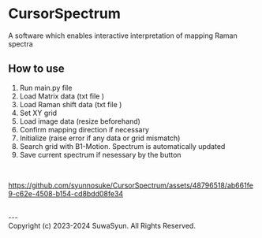 # CursorSpectrum

A software which enables interactive interpretation of mapping Raman spectra
## How to use
1. Run main.py file
2. Load Matrix data (txt file )
3. Load Raman shift data (txt file )
4. Set XY grid
5. Load image data (resize beforehand)
6. Confirm mapping direction if necessary
7. Initialize (raise error if any data or grid mismatch)
8. Search grid with B1-Motion. Spectrum is automatically updated
9. Save current spectrum if nesessary by the button

</br>

https://github.com/syunnosuke/CursorSpectrum/assets/48796518/ab661fe9-c62e-4508-b154-cd8bdd08fe34

</br>
---
</br>
Copyright (c) 2023-2024 SuwaSyun. All Rights Reserved.
